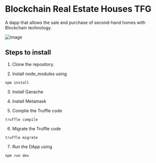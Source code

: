 # Blockchain Real Estate Houses TFG

A dapp that allows the sale and purchase of second-hand homes with Blockchain technology.

![image](https://user-images.githubusercontent.com/97789606/153621497-59edfb46-6be2-4e66-9f94-4e2693851e46.png)



## Steps to install 

1. Clone the repository.

2. Install node_modules using 

```Node
npm install
```
3. Install Ganache

4. Inatall Metamask

5. Complie the Truffle code

```Truffle
truffle compile
```
6. Migrate the Truffle code 

```Truffle
truffle migrate 
```
7. Run the DApp using

```Node
npm run dev 
```
